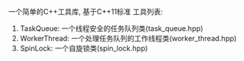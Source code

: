 一个简单的C++工具库, 基于C++11标准
工具列表:
1) TaskQueue: 一个线程安全的任务队列类(task_queue.hpp)
2) WorkerThread: 一个处理任务队列的工作线程类(worker_thread.hpp)
3) SpinLock: 一个自旋锁类(spin_lock.hpp)
